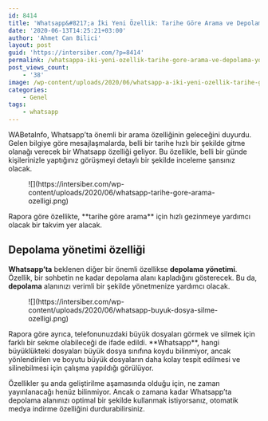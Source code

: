```yaml
---
id: 8414
title: 'Whatsapp&#8217;a İki Yeni Özellik: Tarihe Göre Arama ve Depolama Yönetimi'
date: '2020-06-13T14:25:21+03:00'
author: 'Ahmet Can Bilici'
layout: post
guid: 'https://intersiber.com/?p=8414'
permalink: /whatsappa-iki-yeni-ozellik-tarihe-gore-arama-ve-depolama-yonetimi/
post_views_count:
    - '38'
image: /wp-content/uploads/2020/06/whatsapp-a-iki-yeni-ozellik-tarihe-gore-arama-ve-depolama-yonetimi.jpg
categories:
    - Genel
tags:
    - whatsapp
---
```


WABetaInfo, Whatsapp’ta önemli bir arama özelliğinin geleceğini duyurdu. Gelen bilgiye göre mesajlaşmalarda, belli bir tarihe hızlı bir şekilde gitme olanağı verecek bir Whatsapp özelliği geliyor. Bu özellikle, belli bir günde kişilerinizle yaptığınız görüşmeyi detaylı bir şekilde inceleme şansınız olacak.

<figure class="wp-block-image size-large">![](https://intersiber.com/wp-content/uploads/2020/06/whatsapp-tarihe-gore-arama-ozelligi.png)</figure>Rapora göre özellikte, **tarihe göre arama** için hızlı gezinmeye yardımcı olacak bir takvim yer alacak.

## Depolama yönetimi özelliği

**Whatsapp’ta** beklenen diğer bir önemli özellikse **depolama** **yönetimi**. Özellik, bir sohbetin ne kadar depolama alanı kapladığını gösterecek. Bu da, **depolama** alanınızı verimli bir şekilde yönetmenize yardımcı olacak.

<figure class="wp-block-image size-large">![](https://intersiber.com/wp-content/uploads/2020/06/whatsapp-buyuk-dosya-silme-ozelligi.png)</figure>Rapora göre ayrıca, telefonunuzdaki büyük dosyaları görmek ve silmek için farklı bir sekme olabileceği de ifade edildi. **Whatsapp**, hangi büyüklükteki dosyaları büyük dosya sınıfına koydu bilinmiyor, ancak yönlendirilen ve boyutu büyük dosyaların daha kolay tespit edilmesi ve silinebilmesi için çalışma yapıldığı görülüyor.

Özellikler şu anda geliştirilme aşamasında olduğu için, ne zaman yayınlanacağı henüz bilinmiyor. Ancak o zamana kadar Whatsapp’ta depolama alanınızı optimal bir şekilde kullanmak istiyorsanız, otomatik medya indirme özelliğini durdurabilirsiniz.